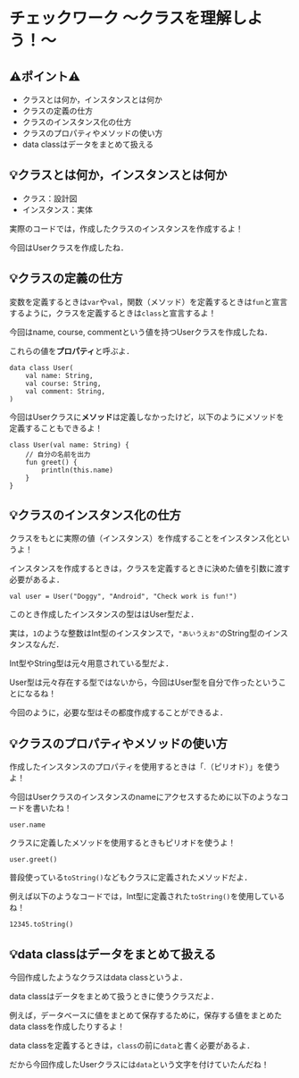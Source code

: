 # チェックワーク 〜クラスを理解しよう！〜

## ⚠️ポイント⚠️
- クラスとは何か，インスタンスとは何か
- クラスの定義の仕方
- クラスのインスタンス化の仕方
- クラスのプロパティやメソッドの使い方
- data classはデータをまとめて扱える

## 💡クラスとは何か，インスタンスとは何か
- クラス：設計図
- インスタンス：実体

実際のコードでは，作成したクラスのインスタンスを作成するよ！

今回はUserクラスを作成したね．

## 💡クラスの定義の仕方
変数を定義するときは`var`や`val`，関数（メソッド）を定義するときは`fun`と宣言するように，クラスを定義するときは`class`と宣言するよ！

今回はname, course, commentという値を持つUserクラスを作成したね．

これらの値を**プロパティ**と呼ぶよ．
```
data class User(
    val name: String,
    val course: String,
    val comment: String,
)
```

今回はUserクラスに**メソッド**は定義しなかったけど，以下のようにメソッドを定義することもできるよ！
```
class User(val name: String) {
    // 自分の名前を出力
    fun greet() {
        println(this.name)
    }
}
```

## 💡クラスのインスタンス化の仕方
クラスをもとに実際の値（インスタンス）を作成することをインスタンス化というよ！

インスタンスを作成するときは，クラスを定義するときに決めた値を引数に渡す必要があるよ．
```
val user = User("Doggy", "Android", "Check work is fun!")
```

このとき作成したインスタンスの型ははUser型だよ．

実は，`1`のような整数はInt型のインスタンスで，`"あいうえお"`のString型のインスタンスなんだ．

Int型やString型は元々用意されている型だよ．

User型は元々存在する型ではないから，今回はUser型を自分で作ったということになるね！

今回のように，必要な型はその都度作成することができるよ．

## 💡クラスのプロパティやメソッドの使い方
作成したインスタンスのプロパティを使用するときは「.（ピリオド）」を使うよ！

今回はUserクラスのインスタンスのnameにアクセスするために以下のようなコードを書いたね！
```
user.name
```

クラスに定義したメソッドを使用するときもピリオドを使うよ！
```
user.greet()
```

普段使っている`toString()`などもクラスに定義されたメソッドだよ．

例えば以下のようなコードでは，Int型に定義された`toString()`を使用しているね！

```
12345.toString()
```

## 💡data classはデータをまとめて扱える
今回作成したようなクラスはdata classというよ．

data classはデータをまとめて扱うときに使うクラスだよ．

例えば，データベースに値をまとめて保存するために，保存する値をまとめたdata classを作成したりするよ！

data classを定義するときは，`class`の前に`data`と書く必要があるよ．

だから今回作成したUserクラスには`data`という文字を付けていたんだね！


